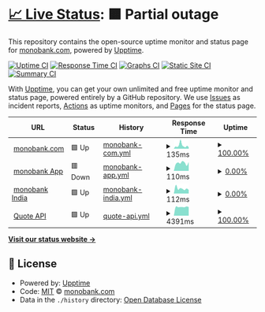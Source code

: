 # [📈 Live Status](https://status.monobank.com): <!--live status--> **🟧 Partial outage**

This repository contains the open-source uptime monitor and status page for [monobank.com](https://monobank.com/), powered by [Upptime](https://github.com/upptime/upptime).

[![Uptime CI](https://github.com/monobankcom/upptime/workflows/Uptime%20CI/badge.svg)](https://github.com/monobankcom/upptime/actions?query=workflow%3A%22Uptime+CI%22)
[![Response Time CI](https://github.com/monobankcom/upptime/workflows/Response%20Time%20CI/badge.svg)](https://github.com/monobankcom/upptime/actions?query=workflow%3A%22Response+Time+CI%22)
[![Graphs CI](https://github.com/monobankcom/upptime/workflows/Graphs%20CI/badge.svg)](https://github.com/monobankcom/upptime/actions?query=workflow%3A%22Graphs+CI%22)
[![Static Site CI](https://github.com/monobankcom/upptime/workflows/Static%20Site%20CI/badge.svg)](https://github.com/monobankcom/upptime/actions?query=workflow%3A%22Static+Site+CI%22)
[![Summary CI](https://github.com/monobankcom/upptime/workflows/Summary%20CI/badge.svg)](https://github.com/monobankcom/upptime/actions?query=workflow%3A%22Summary+CI%22)

With [Upptime](https://upptime.js.org), you can get your own unlimited and free uptime monitor and status page, powered entirely by a GitHub repository. We use [Issues](https://github.com/monobankcom/upptime/issues) as incident reports, [Actions](https://github.com/monobankcom/upptime/actions) as uptime monitors, and [Pages](https://status.monobank.com) for the status page.

<!--start: status pages-->
<!-- This summary is generated by Upptime (https://github.com/upptime/upptime) -->
<!-- Do not edit this manually, your changes will be overwritten -->
<!-- prettier-ignore -->
| URL | Status | History | Response Time | Uptime |
| --- | ------ | ------- | ------------- | ------ |
| <img alt="" src="https://icons.duckduckgo.com/ip3/monobank.com.ico" height="13"> [monobank.com](https://monobank.com) | 🟩 Up | [monobank-com.yml](https://github.com/monobankcom/upptime/commits/HEAD/history/monobank-com.yml) | <details><summary><img alt="Response time graph" src="./graphs/monobank-com/response-time-week.png" height="20"> 135ms</summary><br><a href="https://status.monobank.com/history/monobank-com"><img alt="Response time 121" src="https://img.shields.io/endpoint?url=https%3A%2F%2Fraw.githubusercontent.com%2Fmonobankcom%2Fupptime%2FHEAD%2Fapi%2Fmonobank-com%2Fresponse-time.json"></a><br><a href="https://status.monobank.com/history/monobank-com"><img alt="24-hour response time 64" src="https://img.shields.io/endpoint?url=https%3A%2F%2Fraw.githubusercontent.com%2Fmonobankcom%2Fupptime%2FHEAD%2Fapi%2Fmonobank-com%2Fresponse-time-day.json"></a><br><a href="https://status.monobank.com/history/monobank-com"><img alt="7-day response time 135" src="https://img.shields.io/endpoint?url=https%3A%2F%2Fraw.githubusercontent.com%2Fmonobankcom%2Fupptime%2FHEAD%2Fapi%2Fmonobank-com%2Fresponse-time-week.json"></a><br><a href="https://status.monobank.com/history/monobank-com"><img alt="30-day response time 125" src="https://img.shields.io/endpoint?url=https%3A%2F%2Fraw.githubusercontent.com%2Fmonobankcom%2Fupptime%2FHEAD%2Fapi%2Fmonobank-com%2Fresponse-time-month.json"></a><br><a href="https://status.monobank.com/history/monobank-com"><img alt="1-year response time 124" src="https://img.shields.io/endpoint?url=https%3A%2F%2Fraw.githubusercontent.com%2Fmonobankcom%2Fupptime%2FHEAD%2Fapi%2Fmonobank-com%2Fresponse-time-year.json"></a></details> | <details><summary><a href="https://status.monobank.com/history/monobank-com">100.00%</a></summary><a href="https://status.monobank.com/history/monobank-com"><img alt="All-time uptime 60.92%" src="https://img.shields.io/endpoint?url=https%3A%2F%2Fraw.githubusercontent.com%2Fmonobankcom%2Fupptime%2FHEAD%2Fapi%2Fmonobank-com%2Fuptime.json"></a><br><a href="https://status.monobank.com/history/monobank-com"><img alt="24-hour uptime 100.00%" src="https://img.shields.io/endpoint?url=https%3A%2F%2Fraw.githubusercontent.com%2Fmonobankcom%2Fupptime%2FHEAD%2Fapi%2Fmonobank-com%2Fuptime-day.json"></a><br><a href="https://status.monobank.com/history/monobank-com"><img alt="7-day uptime 100.00%" src="https://img.shields.io/endpoint?url=https%3A%2F%2Fraw.githubusercontent.com%2Fmonobankcom%2Fupptime%2FHEAD%2Fapi%2Fmonobank-com%2Fuptime-week.json"></a><br><a href="https://status.monobank.com/history/monobank-com"><img alt="30-day uptime 100.00%" src="https://img.shields.io/endpoint?url=https%3A%2F%2Fraw.githubusercontent.com%2Fmonobankcom%2Fupptime%2FHEAD%2Fapi%2Fmonobank-com%2Fuptime-month.json"></a><br><a href="https://status.monobank.com/history/monobank-com"><img alt="1-year uptime 86.42%" src="https://img.shields.io/endpoint?url=https%3A%2F%2Fraw.githubusercontent.com%2Fmonobankcom%2Fupptime%2FHEAD%2Fapi%2Fmonobank-com%2Fuptime-year.json"></a></details>
| <img alt="" src="https://icons.duckduckgo.com/ip3/app.monobank.com.ico" height="13"> [monobank App](https://app.monobank.com) | 🟥 Down | [monobank-app.yml](https://github.com/monobankcom/upptime/commits/HEAD/history/monobank-app.yml) | <details><summary><img alt="Response time graph" src="./graphs/monobank-app/response-time-week.png" height="20"> 110ms</summary><br><a href="https://status.monobank.com/history/monobank-app"><img alt="Response time 120" src="https://img.shields.io/endpoint?url=https%3A%2F%2Fraw.githubusercontent.com%2Fmonobankcom%2Fupptime%2FHEAD%2Fapi%2Fmonobank-app%2Fresponse-time.json"></a><br><a href="https://status.monobank.com/history/monobank-app"><img alt="24-hour response time 121" src="https://img.shields.io/endpoint?url=https%3A%2F%2Fraw.githubusercontent.com%2Fmonobankcom%2Fupptime%2FHEAD%2Fapi%2Fmonobank-app%2Fresponse-time-day.json"></a><br><a href="https://status.monobank.com/history/monobank-app"><img alt="7-day response time 110" src="https://img.shields.io/endpoint?url=https%3A%2F%2Fraw.githubusercontent.com%2Fmonobankcom%2Fupptime%2FHEAD%2Fapi%2Fmonobank-app%2Fresponse-time-week.json"></a><br><a href="https://status.monobank.com/history/monobank-app"><img alt="30-day response time 96" src="https://img.shields.io/endpoint?url=https%3A%2F%2Fraw.githubusercontent.com%2Fmonobankcom%2Fupptime%2FHEAD%2Fapi%2Fmonobank-app%2Fresponse-time-month.json"></a><br><a href="https://status.monobank.com/history/monobank-app"><img alt="1-year response time 120" src="https://img.shields.io/endpoint?url=https%3A%2F%2Fraw.githubusercontent.com%2Fmonobankcom%2Fupptime%2FHEAD%2Fapi%2Fmonobank-app%2Fresponse-time-year.json"></a></details> | <details><summary><a href="https://status.monobank.com/history/monobank-app">0.00%</a></summary><a href="https://status.monobank.com/history/monobank-app"><img alt="All-time uptime 6.11%" src="https://img.shields.io/endpoint?url=https%3A%2F%2Fraw.githubusercontent.com%2Fmonobankcom%2Fupptime%2FHEAD%2Fapi%2Fmonobank-app%2Fuptime.json"></a><br><a href="https://status.monobank.com/history/monobank-app"><img alt="24-hour uptime 0.00%" src="https://img.shields.io/endpoint?url=https%3A%2F%2Fraw.githubusercontent.com%2Fmonobankcom%2Fupptime%2FHEAD%2Fapi%2Fmonobank-app%2Fuptime-day.json"></a><br><a href="https://status.monobank.com/history/monobank-app"><img alt="7-day uptime 0.00%" src="https://img.shields.io/endpoint?url=https%3A%2F%2Fraw.githubusercontent.com%2Fmonobankcom%2Fupptime%2FHEAD%2Fapi%2Fmonobank-app%2Fuptime-week.json"></a><br><a href="https://status.monobank.com/history/monobank-app"><img alt="30-day uptime 0.00%" src="https://img.shields.io/endpoint?url=https%3A%2F%2Fraw.githubusercontent.com%2Fmonobankcom%2Fupptime%2FHEAD%2Fapi%2Fmonobank-app%2Fuptime-month.json"></a><br><a href="https://status.monobank.com/history/monobank-app"><img alt="1-year uptime 0.00%" src="https://img.shields.io/endpoint?url=https%3A%2F%2Fraw.githubusercontent.com%2Fmonobankcom%2Fupptime%2FHEAD%2Fapi%2Fmonobank-app%2Fuptime-year.json"></a></details>
| <img alt="" src="https://icons.duckduckgo.com/ip3/monobank.in.ico" height="13"> [monobank India](https://monobank.in) | 🟩 Up | [monobank-india.yml](https://github.com/monobankcom/upptime/commits/HEAD/history/monobank-india.yml) | <details><summary><img alt="Response time graph" src="./graphs/monobank-india/response-time-week.png" height="20"> 112ms</summary><br><a href="https://status.monobank.com/history/monobank-india"><img alt="Response time 265" src="https://img.shields.io/endpoint?url=https%3A%2F%2Fraw.githubusercontent.com%2Fmonobankcom%2Fupptime%2FHEAD%2Fapi%2Fmonobank-india%2Fresponse-time.json"></a><br><a href="https://status.monobank.com/history/monobank-india"><img alt="24-hour response time 236" src="https://img.shields.io/endpoint?url=https%3A%2F%2Fraw.githubusercontent.com%2Fmonobankcom%2Fupptime%2FHEAD%2Fapi%2Fmonobank-india%2Fresponse-time-day.json"></a><br><a href="https://status.monobank.com/history/monobank-india"><img alt="7-day response time 112" src="https://img.shields.io/endpoint?url=https%3A%2F%2Fraw.githubusercontent.com%2Fmonobankcom%2Fupptime%2FHEAD%2Fapi%2Fmonobank-india%2Fresponse-time-week.json"></a><br><a href="https://status.monobank.com/history/monobank-india"><img alt="30-day response time 82" src="https://img.shields.io/endpoint?url=https%3A%2F%2Fraw.githubusercontent.com%2Fmonobankcom%2Fupptime%2FHEAD%2Fapi%2Fmonobank-india%2Fresponse-time-month.json"></a><br><a href="https://status.monobank.com/history/monobank-india"><img alt="1-year response time 207" src="https://img.shields.io/endpoint?url=https%3A%2F%2Fraw.githubusercontent.com%2Fmonobankcom%2Fupptime%2FHEAD%2Fapi%2Fmonobank-india%2Fresponse-time-year.json"></a></details> | <details><summary><a href="https://status.monobank.com/history/monobank-india">0.00%</a></summary><a href="https://status.monobank.com/history/monobank-india"><img alt="All-time uptime 42.26%" src="https://img.shields.io/endpoint?url=https%3A%2F%2Fraw.githubusercontent.com%2Fmonobankcom%2Fupptime%2FHEAD%2Fapi%2Fmonobank-india%2Fuptime.json"></a><br><a href="https://status.monobank.com/history/monobank-india"><img alt="24-hour uptime 0.02%" src="https://img.shields.io/endpoint?url=https%3A%2F%2Fraw.githubusercontent.com%2Fmonobankcom%2Fupptime%2FHEAD%2Fapi%2Fmonobank-india%2Fuptime-day.json"></a><br><a href="https://status.monobank.com/history/monobank-india"><img alt="7-day uptime 0.00%" src="https://img.shields.io/endpoint?url=https%3A%2F%2Fraw.githubusercontent.com%2Fmonobankcom%2Fupptime%2FHEAD%2Fapi%2Fmonobank-india%2Fuptime-week.json"></a><br><a href="https://status.monobank.com/history/monobank-india"><img alt="30-day uptime 0.00%" src="https://img.shields.io/endpoint?url=https%3A%2F%2Fraw.githubusercontent.com%2Fmonobankcom%2Fupptime%2FHEAD%2Fapi%2Fmonobank-india%2Fuptime-month.json"></a><br><a href="https://status.monobank.com/history/monobank-india"><img alt="1-year uptime 12.05%" src="https://img.shields.io/endpoint?url=https%3A%2F%2Fraw.githubusercontent.com%2Fmonobankcom%2Fupptime%2FHEAD%2Fapi%2Fmonobank-india%2Fuptime-year.json"></a></details>
| <img alt="" src="https://icons.duckduckgo.com/ip3/api.cow.fi.ico" height="13"> [Quote API](https://api.cow.fi/mainnet/api/v1/quote) | 🟩 Up | [quote-api.yml](https://github.com/monobankcom/upptime/commits/HEAD/history/quote-api.yml) | <details><summary><img alt="Response time graph" src="./graphs/quote-api/response-time-week.png" height="20"> 4391ms</summary><br><a href="https://status.monobank.com/history/quote-api"><img alt="Response time 3147" src="https://img.shields.io/endpoint?url=https%3A%2F%2Fraw.githubusercontent.com%2Fmonobankcom%2Fupptime%2FHEAD%2Fapi%2Fquote-api%2Fresponse-time.json"></a><br><a href="https://status.monobank.com/history/quote-api"><img alt="24-hour response time 4330" src="https://img.shields.io/endpoint?url=https%3A%2F%2Fraw.githubusercontent.com%2Fmonobankcom%2Fupptime%2FHEAD%2Fapi%2Fquote-api%2Fresponse-time-day.json"></a><br><a href="https://status.monobank.com/history/quote-api"><img alt="7-day response time 4391" src="https://img.shields.io/endpoint?url=https%3A%2F%2Fraw.githubusercontent.com%2Fmonobankcom%2Fupptime%2FHEAD%2Fapi%2Fquote-api%2Fresponse-time-week.json"></a><br><a href="https://status.monobank.com/history/quote-api"><img alt="30-day response time 3647" src="https://img.shields.io/endpoint?url=https%3A%2F%2Fraw.githubusercontent.com%2Fmonobankcom%2Fupptime%2FHEAD%2Fapi%2Fquote-api%2Fresponse-time-month.json"></a><br><a href="https://status.monobank.com/history/quote-api"><img alt="1-year response time 3276" src="https://img.shields.io/endpoint?url=https%3A%2F%2Fraw.githubusercontent.com%2Fmonobankcom%2Fupptime%2FHEAD%2Fapi%2Fquote-api%2Fresponse-time-year.json"></a></details> | <details><summary><a href="https://status.monobank.com/history/quote-api">100.00%</a></summary><a href="https://status.monobank.com/history/quote-api"><img alt="All-time uptime 99.97%" src="https://img.shields.io/endpoint?url=https%3A%2F%2Fraw.githubusercontent.com%2Fmonobankcom%2Fupptime%2FHEAD%2Fapi%2Fquote-api%2Fuptime.json"></a><br><a href="https://status.monobank.com/history/quote-api"><img alt="24-hour uptime 100.00%" src="https://img.shields.io/endpoint?url=https%3A%2F%2Fraw.githubusercontent.com%2Fmonobankcom%2Fupptime%2FHEAD%2Fapi%2Fquote-api%2Fuptime-day.json"></a><br><a href="https://status.monobank.com/history/quote-api"><img alt="7-day uptime 100.00%" src="https://img.shields.io/endpoint?url=https%3A%2F%2Fraw.githubusercontent.com%2Fmonobankcom%2Fupptime%2FHEAD%2Fapi%2Fquote-api%2Fuptime-week.json"></a><br><a href="https://status.monobank.com/history/quote-api"><img alt="30-day uptime 100.00%" src="https://img.shields.io/endpoint?url=https%3A%2F%2Fraw.githubusercontent.com%2Fmonobankcom%2Fupptime%2FHEAD%2Fapi%2Fquote-api%2Fuptime-month.json"></a><br><a href="https://status.monobank.com/history/quote-api"><img alt="1-year uptime 99.95%" src="https://img.shields.io/endpoint?url=https%3A%2F%2Fraw.githubusercontent.com%2Fmonobankcom%2Fupptime%2FHEAD%2Fapi%2Fquote-api%2Fuptime-year.json"></a></details>

<!--end: status pages-->

[**Visit our status website →**](https://status.monobank.com)

## 📄 License

- Powered by: [Upptime](https://github.com/upptime/upptime)
- Code: [MIT](./LICENSE) © [monobank.com](https://monobank.com/)
- Data in the `./history` directory: [Open Database License](https://opendatacommons.org/licenses/odbl/1-0/)
